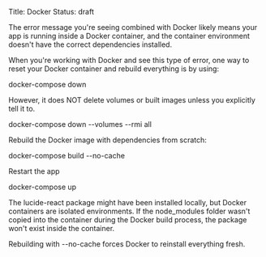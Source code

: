 Title: Docker
Status: draft

The error message you're seeing combined with Docker likely means your app is running inside a Docker container, and the container environment doesn't have the correct dependencies installed.

When you're working with Docker and see this type of error, one way to reset your Docker container and rebuild everything is by using:

docker-compose down

However, it does NOT delete volumes or built images unless you explicitly tell it to.

docker-compose down --volumes --rmi all

Rebuild the Docker image with dependencies from scratch:


docker-compose build --no-cache

Restart the app

docker-compose up



The lucide-react package might have been installed locally, but Docker containers are isolated environments. If the node_modules folder wasn't copied into the container during the Docker build process, the package won't exist inside the container.

Rebuilding with --no-cache forces Docker to reinstall everything fresh.